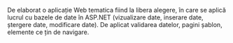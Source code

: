 De elaborat o aplicație Web tematica fiind la libera alegere, în care se aplică lucrul cu bazele de date în ASP.NET (vizualizare date, inserare date, ștergere date, modificare date). De aplicat validarea datelor, pagini șablon, elemente ce țin de navigare.